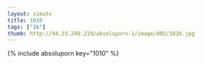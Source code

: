 ```yaml
--- 
layout: sieutv
title: 1010
tags: ["1k"]
thumb: http://94.23.248.219/absoluporn-1/image/002/1010.jpg
---
```

{% include absoluporn key="1010" %} 
